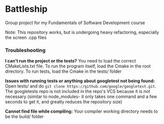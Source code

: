 # Battleship

Group project for my Fundamentals of Software Development course

Note: This repository works, but is undergoing heavy refactoring, especially the screen .cpp files

### Troubleshooting

**I can't run the project or the tests?** You need to load the correct CMakeLists.txt file. To run
the program itself, load the Cmake in the root directory. To run tests, load the Cmake in the tests/
folder

**Issues with running tests or anything about googletest not being found:** Open tests/ and do
```git clone https://github.com/google/googletest.git```. The googletests repo is not included in
the repo's VCS because it is not necessary (similar to node_modules- it only takes one command and a
few seconds to get it, and greatly reduces the repository size)

**Cannot find file while compiling:** Your compiler working directory needs to be the build/ folder
